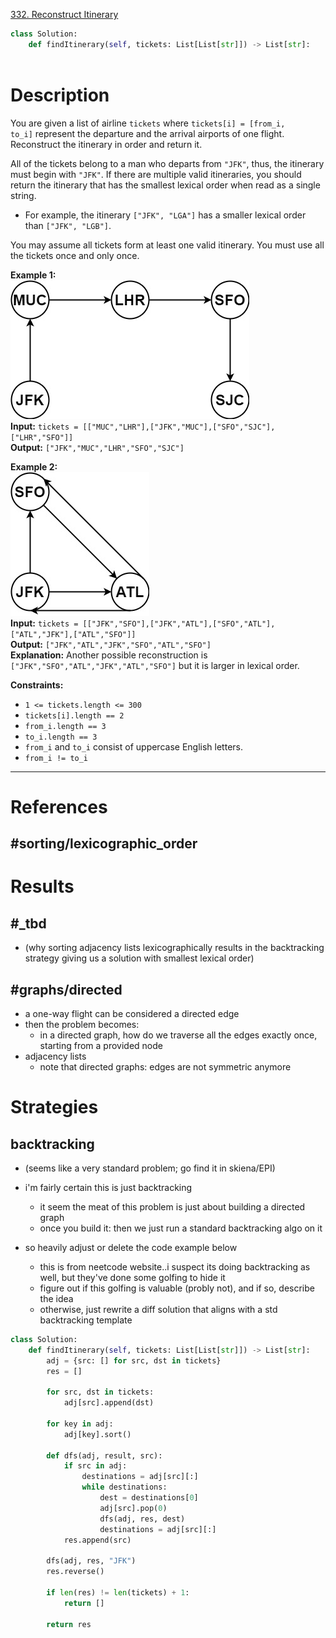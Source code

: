 [332. Reconstruct Itinerary](https://leetcode.com/problems/reconstruct-itinerary/)

```python
class Solution:
    def findItinerary(self, tickets: List[List[str]]) -> List[str]:
        
```

# Description

You are given a list of airline `tickets` where `tickets[i] = [from_i, to_i]` represent the departure and the arrival airports of one flight. Reconstruct the itinerary in order and return it.

All of the tickets belong to a man who departs from `"JFK"`, thus, the itinerary must begin with `"JFK"`. If there are multiple valid itineraries, you should return the itinerary that has the smallest lexical order when read as a single string.

- For example, the itinerary `["JFK", "LGA"]` has a smaller lexical order than `["JFK", "LGB"]`.

You may assume all tickets form at least one valid itinerary. You must use all the tickets once and only once.

**Example 1:**  
![](!assets/attachments/Pasted%20image%2020240417155715.png)  
**Input:** `tickets = [["MUC","LHR"],["JFK","MUC"],["SFO","SJC"],["LHR","SFO"]]`  
**Output:** `["JFK","MUC","LHR","SFO","SJC"]`  

**Example 2:**  
![](!assets/attachments/Pasted%20image%2020240417155726.png)  
**Input:** `tickets = [["JFK","SFO"],["JFK","ATL"],["SFO","ATL"],["ATL","JFK"],["ATL","SFO"]]`  
**Output:** `["JFK","ATL","JFK","SFO","ATL","SFO"]`  
**Explanation:** Another possible reconstruction is `["JFK","SFO","ATL","JFK","ATL","SFO"]` but it is larger in lexical order.

**Constraints:**
- `1 <= tickets.length <= 300`
- `tickets[i].length == 2`
- `from_i.length == 3`
- `to_i.length == 3`
- `from_i` and `to_i` consist of uppercase English letters.
- `from_i != to_i`

---


# References

## #sorting/lexicographic_order 



# Results

## #_tbd
- (why sorting adjacency lists lexicographically results in the backtracking strategy giving us a solution with smallest lexical order)


## #graphs/directed
- a one-way flight can be considered a directed edge
- then the problem becomes:
	- in a directed graph, how do we traverse all the edges exactly once, starting from a provided node
- adjacency lists
	- note that directed graphs: edges are not symmetric anymore



# Strategies


## backtracking

- (seems like a very standard problem; go find it in skiena/EPI)
- i'm fairly certain this is just backtracking
	- it seem the meat of this problem is just about building a directed graph
	- once you build it: then we just run a standard backtracking algo on it

- so heavily adjust or delete the code example below
	- this is from neetcode website..i suspect its doing backtracking as well, but they've done some golfing to hide it
	- figure out if this golfing is valuable (probly not), and if so, describe the idea
	- otherwise, just rewrite a diff solution that aligns with a std backtracking template


```python
class Solution:
    def findItinerary(self, tickets: List[List[str]]) -> List[str]:
        adj = {src: [] for src, dst in tickets}
        res = []

        for src, dst in tickets:
            adj[src].append(dst)

        for key in adj:
            adj[key].sort()

        def dfs(adj, result, src):
            if src in adj:
                destinations = adj[src][:]
                while destinations:
                    dest = destinations[0]
                    adj[src].pop(0)
                    dfs(adj, res, dest)
                    destinations = adj[src][:]
            res.append(src)

        dfs(adj, res, "JFK")
        res.reverse()

        if len(res) != len(tickets) + 1:
            return []

        return res

```